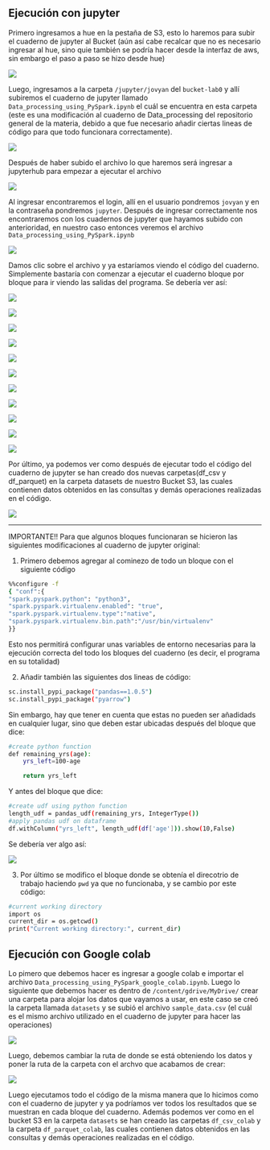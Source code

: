 ## Ejecución con jupyter

Primero ingresamos a hue en la pestaña de S3, esto lo haremos para subir el cuaderno de jupyter al Bucket (aún así cabe recalcar que no es necesario ingresar al hue, sino quie también se podría hacer desde la interfaz de aws, sin embargo el paso a paso se hizo desde hue)

![](/images/s3-hue.png)

Luego, ingresamos a la carpeta `/jupyter/jovyan` del `bucket-lab0` y allí subiremos el cuaderno de jupyter llamado `Data_processing_using_PySpark.ipynb` el cuál se encuentra en esta carpeta (este es una modificación al cuaderno de Data_processing del repositorio general de la materia, debido a que fue necesario añadir ciertas lineas de código para que todo funcionara correctamente).

![](/images/archivo-data-subido.png)

Después de haber subido el archivo lo que haremos será ingresar a jupyterhub para empezar a ejecutar el archivo

![](/images/login-jupyterhub.png)

Al ingresar encontraremos el login, allí en el usuario pondremos `jovyan` y en la contraseña pondremos `jupyter`. Después de ingresar correctamente nos encontraremos con los cuadernos de jupyter que hayamos subido con anterioridad, en nuestro caso entonces veremos el archivo `Data_processing_using_PySpark.ipynb`

![](/images/archivo-jupyterhub.png)

Damos clic sobre el archivo y ya estaríamos viendo el código del cuaderno. Simplemente bastaría con comenzar a ejecutar el cuaderno bloque por bloque para ir viendo las salidas del programa. Se debería ver así:

![](/images/jupyter1.png)

![](/images/jupyter2.png)

![](/images/jupyter3.png)

![](/images/jupyter4.png)

![](/images/jupyter5.png)

![](/images/jupyter6.png)

![](/images/jupyter7.png)

![](/images/jupyter8.png)

![](/images/jupyter9.png)

![](/images/jupyter10.png)

![](/images/jupyter11.png)

Por último, ya podemos ver como después de ejecutar todo el código del cuaderno de jupyter se han creado dos nuevas carpetas(df_csv y df_parquet) en la carpeta datasets de nuestro Bucket S3, las cuales contienen datos obtenidos en las consultas y demás operaciones realizadas en el código.

![](/images/s3-nuevos-archivos.png)

---

IMPORTANTE!! Para que algunos bloques funcionaran se hicieron las siguientes modificaciones al cuaderno de jupyter original:

1. Primero debemos agregar al cominezo de todo un bloque con el siguiente código

```bash
%%configure -f
{ "conf":{
"spark.pyspark.python": "python3",
"spark.pyspark.virtualenv.enabled": "true",
"spark.pyspark.virtualenv.type":"native",
"spark.pyspark.virtualenv.bin.path":"/usr/bin/virtualenv"
}}
```

Esto nos permitirá configurar unas variables de entorno necesarias para la ejecución correcta del todo los bloques del cuaderno (es decir, el programa en su totalidad)

2. Añadir también las siguientes dos lineas de código:

```bash
sc.install_pypi_package("pandas==1.0.5")
sc.install_pypi_package("pyarrow")
```

Sin embargo, hay que tener en cuenta que estas no pueden ser añadidads en cualquier lugar, sino que deben estar ubicadas después del bloque que dice:

```bash
#create python function
def remaining_yrs(age):
    yrs_left=100-age

    return yrs_left
```

Y antes del bloque que dice:

```bash
#create udf using python function
length_udf = pandas_udf(remaining_yrs, IntegerType())
#apply pandas udf on dataframe
df.withColumn("yrs_left", length_udf(df['age'])).show(10,False)
```

Se debería ver algo así:

![](/images/instalaciones-paquetes.png)

3. Por último se modifico el bloque donde se obtenía el direcotrio de trabajo haciendo `pwd` ya que no funcionaba, y se cambio por este código:

```bash
#current working directory
import os
current_dir = os.getcwd()
print("Current working directory:", current_dir)
```

## Ejecución con Google colab

Lo pimero que debemos hacer es ingresar a google colab e importar el archivo `Data_processing_using_PySpark_google_colab.ipynb`. Luego lo siguiente que debemos hacer es dentro de `/content/gdrive/MyDrive/` crear una carpeta para alojar los datos que vayamos a usar, en este caso se creó la carpeta llamada `datasets` y se subió el archivo `sample_data.csv` (el cuál es el mismo archivo utilizado en el cuaderno de jupyter para hacer las operaciones)

![](/images/carpeta-nueva-google.png)

Luego, debemos cambiar la ruta de donde se está obteniendo los datos y poner la ruta de la carpeta con el archvo que acabamos de crear:

![](/images/ruta-archivo-colab.png)

Luego ejecutamos todo el código de la misma manera que lo hicimos como con el cuaderno de jupyter y ya podríamos ver todos los resultados que se muestran en cada bloque del cuaderno. Además podemos ver como en el bucket S3 en la carpeta `datasets` se han creado las carpetas `df_csv_colab` y la carpeta `df_parquet_colab`, las cuales contienen datos obtenidos en las consultas y demás operaciones realizadas en el código.